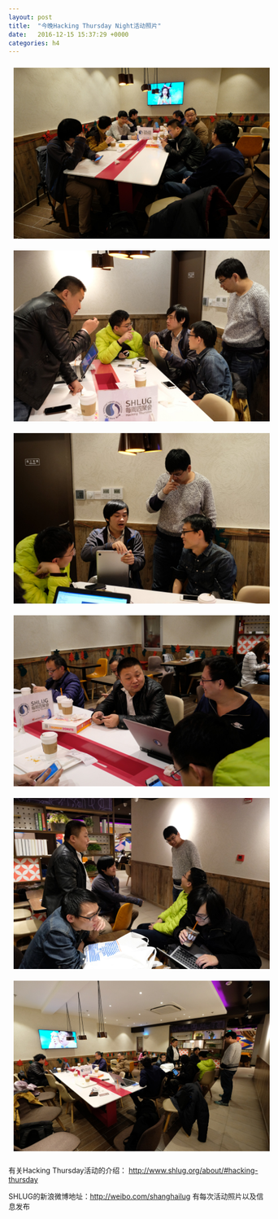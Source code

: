 ```yaml
---
layout: post
title:  "今晚Hacking Thursday Night活动照片"
date:   2016-12-15 15:37:29 +0000
categories: h4
---
```


[<img style='margin:10px;' src='https://raw.githubusercontent.com/shanghailug/res2016/master/gc15.h4/gc15_1956_5800+08.1920p.jpg'>](https://raw.githubusercontent.com/shanghailug/res2016/master/gc15.h4/gc15_1956_5800+08.JPG)
[<img style='margin:10px;' src='https://raw.githubusercontent.com/shanghailug/res2016/master/gc15.h4/gc15_2024_5000+08.1920p.jpg'>](https://raw.githubusercontent.com/shanghailug/res2016/master/gc15.h4/gc15_2024_5000+08.JPG)
[<img style='margin:10px;' src='https://raw.githubusercontent.com/shanghailug/res2016/master/gc15.h4/gc15_2025_0700+08.1920p.jpg'>](https://raw.githubusercontent.com/shanghailug/res2016/master/gc15.h4/gc15_2025_0700+08.JPG)
[<img style='margin:10px;' src='https://raw.githubusercontent.com/shanghailug/res2016/master/gc15.h4/gc15_2026_0300+08.1920p.jpg'>](https://raw.githubusercontent.com/shanghailug/res2016/master/gc15.h4/gc15_2026_0300+08.JPG)
[<img style='margin:10px;' src='https://raw.githubusercontent.com/shanghailug/res2016/master/gc15.h4/gc15_2051_3400+08.1920p.jpg'>](https://raw.githubusercontent.com/shanghailug/res2016/master/gc15.h4/gc15_2051_3400+08.JPG)
[<img style='margin:10px;' src='https://raw.githubusercontent.com/shanghailug/res2016/master/gc15.h4/gc15_2056_0600+08.1920p.jpg'>](https://raw.githubusercontent.com/shanghailug/res2016/master/gc15.h4/gc15_2056_0600+08.JPG)

有关Hacking Thursday活动的介绍：
http://www.shlug.org/about/#hacking-thursday

SHLUG的新浪微博地址：http://weibo.com/shanghailug 有每次活动照片以及信息发布



